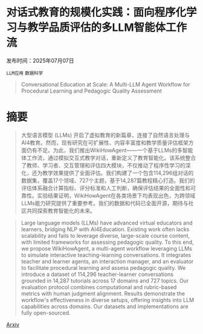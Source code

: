 # 对话式教育的规模化实践：面向程序化学习与教学品质评估的多LLM智能体工作流

发布时间：2025年07月07日

`LLM应用` `数据科学`

> Conversational Education at Scale: A Multi-LLM Agent Workflow for Procedural Learning and Pedagogic Quality Assessment

# 摘要

> 大型语言模型 (LLMs) 开启了虚拟教育的新篇章，连接了自然语言处理与AI4教育。然而，现有研究在可扩展性、内容丰富度和教学质量评估框架方面仍有不足。为此，我们推出WikiHowAgent——一个基于LLMs的多智能体工作流，通过模拟交互式教学对话，重新定义了教育智能化。该系统整合了教师、学习者、交互管理和评估四大模块，不仅推动了程序性学习的深化，还为教学效果提供了全面评估。我们构建了一个包含114,296组对话的数据集，覆盖17个领域、727个主题，基于14,287篇教程精心打造。我们的评估体系融合计算指标、评分标准和人工判断，确保评估结果的全面性和可靠性。实验结果证明，WikiHowAgent在各类场景下均表现出色，为跨领域LLMs能力研究提供了重要参考。我们的数据和代码已全面开源，期待与社区共同探索教育智能化的未来。

> Large language models (LLMs) have advanced virtual educators and learners, bridging NLP with AI4Education. Existing work often lacks scalability and fails to leverage diverse, large-scale course content, with limited frameworks for assessing pedagogic quality. To this end, we propose WikiHowAgent, a multi-agent workflow leveraging LLMs to simulate interactive teaching-learning conversations. It integrates teacher and learner agents, an interaction manager, and an evaluator to facilitate procedural learning and assess pedagogic quality. We introduce a dataset of 114,296 teacher-learner conversations grounded in 14,287 tutorials across 17 domains and 727 topics. Our evaluation protocol combines computational and rubric-based metrics with human judgment alignment. Results demonstrate the workflow's effectiveness in diverse setups, offering insights into LLM capabilities across domains. Our datasets and implementations are fully open-sourced.

[Arxiv](https://arxiv.org/abs/2507.05528)